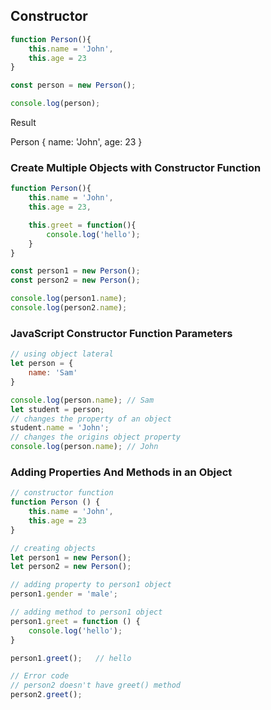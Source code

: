 ## Constructor 

```js
function Person(){
    this.name = 'John',
    this.age = 23
}

const person = new Person();

console.log(person);
```
Result 

Person { name: 'John', age: 23 }

### Create Multiple Objects with Constructor Function
```js
function Person(){
    this.name = 'John',
    this.age = 23,

    this.greet = function(){
        console.log('hello');
    }
}

const person1 = new Person();
const person2 = new Person();

console.log(person1.name);
console.log(person2.name);
```
### JavaScript Constructor Function Parameters
```js
// using object lateral
let person = {
    name: 'Sam'
}

console.log(person.name); // Sam
let student = person;
// changes the property of an object
student.name = 'John';
// changes the origins object property
console.log(person.name); // John
```

### Adding Properties And Methods in an Object

```js
// constructor function
function Person () {
    this.name = 'John',
    this.age = 23
}

// creating objects
let person1 = new Person();
let person2 = new Person();

// adding property to person1 object
person1.gender = 'male';

// adding method to person1 object
person1.greet = function () {
    console.log('hello');
}

person1.greet();   // hello

// Error code
// person2 doesn't have greet() method
person2.greet();
```